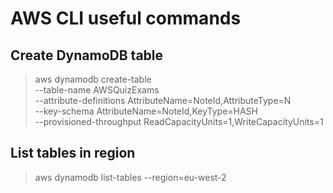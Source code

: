 # AWS CLI useful commands #

## Create DynamoDB table ##

>aws dynamodb create-table \
     --table-name AWSQuizExams \
     --attribute-definitions AttributeName=NoteId,AttributeType=N \
     --key-schema AttributeName=NoteId,KeyType=HASH \
     --provisioned-throughput ReadCapacityUnits=1,WriteCapacityUnits=1
     
## List tables in region ##
> aws dynamodb list-tables --region=eu-west-2

##  ##